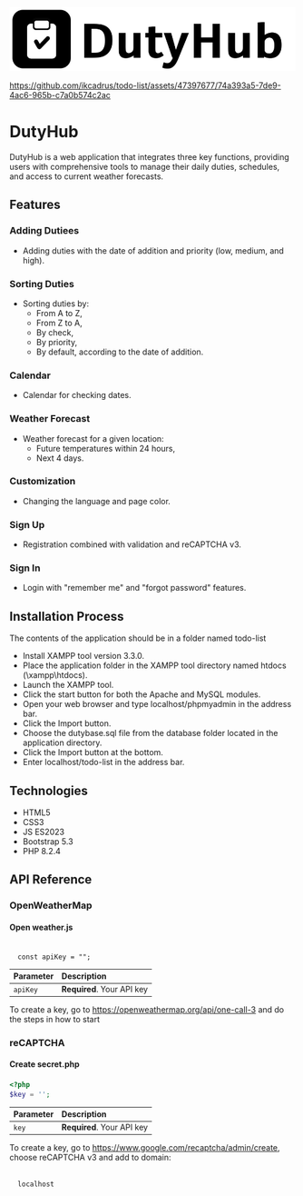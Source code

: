![Logo](img/logo/logo.png)


https://github.com/ikcadrus/todo-list/assets/47397677/74a393a5-7de9-4ac6-965b-c7a0b574c2ac


# DutyHub 



DutyHub is a web application that integrates three key functions, providing users with comprehensive tools to manage their daily duties, schedules, and access to current weather forecasts.

## Features 

### Adding Dutiees
- Adding duties with the date of addition and priority (low, medium, and high).

### Sorting Duties
- Sorting duties by:
  - From A to Z,
  - From Z to A,
  - By check,
  - By priority,
  - By default, according to the date of addition.

### Calendar
- Calendar for checking dates.

### Weather Forecast
- Weather forecast for a given location:
  - Future temperatures within 24 hours,
  - Next 4 days.

### Customization
- Changing the language and page color.

### Sign Up
- Registration combined with validation and reCAPTCHA v3.

### Sign In
- Login with "remember me" and "forgot password" features.

## Installation Process

The contents of the application should be in a folder named todo-list

- Install XAMPP tool version 3.3.0.
- Place the application folder in the XAMPP tool directory named htdocs (\xampp\htdocs).
- Launch the XAMPP tool.
- Click the start button for both the Apache and MySQL modules.
- Open your web browser and type localhost/phpmyadmin in the address bar.
- Click the Import button.
- Choose the dutybase.sql file from the database folder located in the application directory.
- Click the Import button at the bottom.
- Enter localhost/todo-list in the address bar.

## Technologies

- HTML5
- CSS3
- JS ES2023
- Bootstrap 5.3
- PHP 8.2.4

## API Reference

### OpenWeatherMap
#### Open weather.js

```

  const apiKey = "";

```

| Parameter | Description               |
| :-------- | :-------------------------|
| `apiKey` | **Required**. Your API key |

To create a key, go to https://openweathermap.org/api/one-call-3 and do the steps in how to start

### reCAPTCHA
#### Create secret.php

``````php
<?php
$key = '';
``````


| Parameter | Description                |
| :-------- | :------------------------- |
| `key`     | **Required**. Your API key |

To create a key, go to https://www.google.com/recaptcha/admin/create, choose reCAPTCHA v3 and add to domain:

```

  localhost

```
